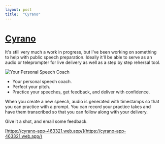 ```yaml
---
layout: post
title:  "Cyrano"
---
```


# [Cyrano](https://cyrano-app-463321.web.app/)

It's still very much a work in progress, but I've been working on something to help with public speech preparation. Ideally it'll be able to serve as an audio or teleprompter for live delivery as well as a step by step rehersal tool.

![Your Personal Speech Coach](https://cyrano-app-463321.web.app/assets/icons/icon-128x128.png)

* Your personal speech coach.
* Perfect your pitch.
* Practice your speeches, get feedback, and deliver with confidence.

When you create a new speech, audio is generated with timestamps so that you can practice with a prompt. You can record your practice takes and have them transcribed so that you can follow along with your delivery.

Give it a shot, and email some feedback.

[https://cyrano-app-463321.web.app/](https://cyrano-app-463321.web.app/)
